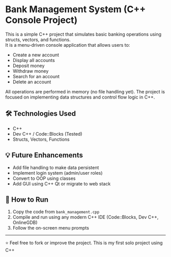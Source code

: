# Bank Management System (C++ Console Project)

This is a simple C++ project that simulates basic banking operations using structs, vectors, and functions.  
It is a menu-driven console application that allows users to:

- Create a new account
- Display all accounts
- Deposit money
- Withdraw money
- Search for an account
- Delete an account

All operations are performed in memory (no file handling yet). The project is focused on implementing data structures and control flow logic in C++.

## 🛠 Technologies Used

- C++ 
- Dev C++ / Code::Blocks (Tested)
- Structs, Vectors, Functions

## 💡 Future Enhancements

- Add file handling to make data persistent
- Implement login system (admin/user roles)
- Convert to OOP using classes
- Add GUI using C++ Qt or migrate to web stack

## 🔽 How to Run

1. Copy the code from `bank_management.cpp`
2. Compile and run using any modern C++ IDE (Code::Blocks, Dev C++, OnlineGDB)
3. Follow the on-screen menu prompts

---

⭐️ Feel free to fork or improve the project. This is my first solo project using C++
